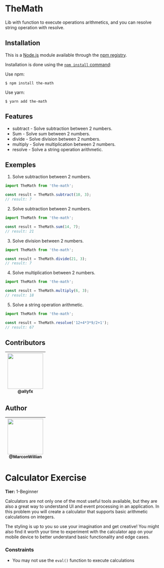 # TheMath
Lib with function to execute operations arithmetics, and you can resolve string operation with resolve.

## Installation

This is a [Node.js](https://nodejs.org/en/) module available through the
[npm registry](https://www.npmjs.com/package/the-math).

Installation is done using the
[`npm install` command](https://docs.npmjs.com/getting-started/installing-npm-packages-locally):

Use npm:
```
$ npm install the-math
```

Use yarn:
```
$ yarn add the-math
```

## Features

- subtract  - Solve subtraction between 2 numbers.
- Sum       - Solve sum between 2 numbers.
- divide    - Solve division between 2 numbers.
- multiply  - Solve multiplication between 2 numbers.
- resolve   - Solve a string operation arithmetic.

## Exemples

1. Solve subtraction between 2 numbers.

```typescript
import TheMath from 'the-math';

const result = TheMath.subtract(10, 3);
// result: 7

```

2. Solve subtraction between 2 numbers.

```typescript
import TheMath from 'the-math';

const result = TheMath.sum(14, 7);
// result: 21

```

3. Solve division between 2 numbers.

```typescript
import TheMath from 'the-math';

const result = TheMath.divide(21, 3);
// result: 7

```

4. Solve multiplication between 2 numbers.

```typescript
import TheMath from 'the-math';

const result = TheMath.multiply(6, 3);
// result: 18

```

5. Solve a string operation arithmetic.

```typescript
import TheMath from 'the-math';

const result = TheMath.resolve('12+4*3*9/2+1');
// result: 67

```

## Contributors

| [<img src="https://github.com/allyfx.png" width=115><br><sub>@allyfx</sub>](https://github.com/allyfx) |
| :---: |

## Author

| [<img src="https://github.com/MarconWillian.png" width=115><br><sub>@MarconWillian</sub>](https://github.com/MarconWillian) |
| :---: |


# Calculator Exercise

**Tier:** 1-Beginner

Calculators are not only one of the most useful tools available, but they are
also a great way to understand UI and event processing in an application. In
this problem you will create a calculator that supports basic arithmetic
calculations on integers.

The styling is up to you so use your imagination and get creative! You might
also find it worth your time to experiment with the calculator app on your
mobile device to better understand basic functionality and edge cases.

### Constraints

- You may not use the `eval()` function to execute calculations
